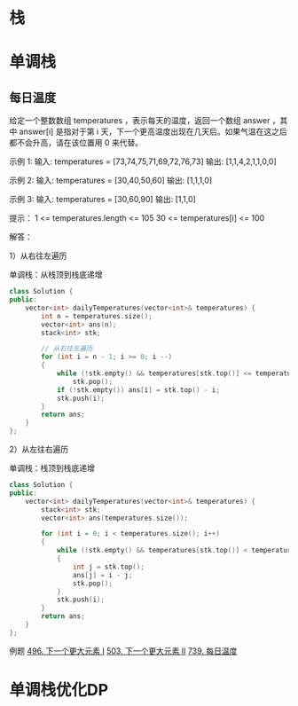 # 栈

# 单调栈


## 每日温度
给定一个整数数组 temperatures ，表示每天的温度，返回一个数组 answer ，其中 answer[i] 是指对于第 i 天，下一个更高温度出现在几天后。如果气温在这之后都不会升高，请在该位置用 0 来代替。

示例 1:
输入: temperatures = [73,74,75,71,69,72,76,73]
输出: [1,1,4,2,1,1,0,0]

示例 2:
输入: temperatures = [30,40,50,60]
输出: [1,1,1,0]

示例 3:
输入: temperatures = [30,60,90]
输出: [1,1,0]
 

提示：
1 <= temperatures.length <= 105
30 <= temperatures[i] <= 100

解答：

1）从右往左遍历

单调栈：从栈顶到栈底递增

```cpp
class Solution {
public:
    vector<int> dailyTemperatures(vector<int>& temperatures) {
        int n = temperatures.size();
        vector<int> ans(n);
        stack<int> stk;

        // 从右往左遍历
        for (int i = n - 1; i >= 0; i --)
        {
            while (!stk.empty() && temperatures[stk.top()] <= temperatures[i])
                stk.pop();
            if (!stk.empty()) ans[i] = stk.top() - i;
            stk.push(i);
        }
        return ans;
    }
};
```

2）从左往右遍历

单调栈：栈顶到栈底递增

```cpp
class Solution {
public:
    vector<int> dailyTemperatures(vector<int>& temperatures) {
        stack<int> stk;
        vector<int> ans(temperatures.size());

        for (int i = 0; i < temperatures.size(); i++)
        {
            while (!stk.empty() && temperatures[stk.top()] < temperatures[i])
            {
                int j = stk.top();
                ans[j] = i - j;
                stk.pop();
            }
            stk.push(i);
        }
        return ans;
    }
};
```



例题
[496. 下一个更大元素 I](https://leetcode.cn/problems/next-greater-element-i/description/)
[503. 下一个更大元素 II](https://leetcode.cn/problems/next-greater-element-ii/description/)
[739. 每日温度](https://leetcode.cn/problems/daily-temperatures/description/)

# 单调栈优化DP
